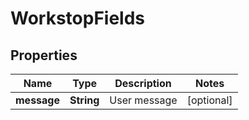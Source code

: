 
# WorkstopFields

## Properties
Name | Type | Description | Notes
------------ | ------------- | ------------- | -------------
**message** | **String** | User message |  [optional]




